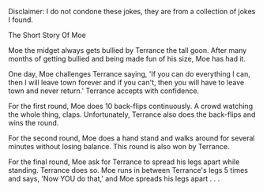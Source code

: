 Disclaimer: I do not condone these jokes, they are from a collection of jokes I found.

The Short Story Of Moe

Moe the midget always gets bullied by Terrance the tall goon. After many months of getting bullied and
being made fun of his size, Moe has had it.

One day, Moe challenges Terrance saying, 'If you can do everything I can, then I will leave town forever and if you can't, then you will have to leave town and never return.' Terrance accepts with confidence.

For the first round, Moe does 10 back-flips continuously. A crowd watching the whole thing, claps. Unfortunately,
Terrance also does the back-flips and wins the round. 

For the second round, Moe does a hand stand and walks around for several minutes without losing balance. This round is also won by Terrance.

For the final round, Moe ask for Terrance to spread his legs apart while standing. Terrance does so. Moe runs in between Terrance's legs 5 times and says, 'Now YOU do that,' and Moe spreads his legs apart . . .

